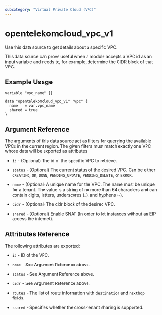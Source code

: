 ```yaml
---
subcategory: "Virtual Private Cloud (VPC)"
---
```


# opentelekomcloud_vpc_v1

Use this data source to get details about a specific VPC.

This data source can prove useful when a module accepts a VPC id as an input variable and needs to, for example,
determine the CIDR block of that VPC.

## Example Usage

```hcl
variable "vpc_name" {}

data "opentelekomcloud_vpc_v1" "vpc" {
  name   = var.vpc_name
  shared = true
}
```

## Argument Reference

The arguments of this data source act as filters for querying the available VPCs in the current region.
The given filters must match exactly one VPC whose data will be exported as attributes.

* `id` - (Optional) The id of the specific VPC to retrieve.

* `status` - (Optional) The current status of the desired VPC.
  Can be either `CREATING`, `OK`, `DOWN`, `PENDING_UPDATE`, `PENDING_DELETE`, or `ERROR`.

* `name` - (Optional) A unique name for the VPC. The name must be unique for a tenant.
  The value is a string of no more than 64 characters and can contain digits, letters, underscores (_), and hyphens (-).

* `cidr` - (Optional) The cidr block of the desired VPC.

* `shared` - (Optional) Enable SNAT (In order to let instances without an EIP access the internet).

## Attributes Reference

The following attributes are exported:

* `id` - ID of the VPC.

* `name` -  See Argument Reference above.

* `status` - See Argument Reference above.

* `cidr` - See Argument Reference above.

* `routes` - The list of route information with `destination` and `nexthop` fields.

* `shared` - Specifies whether the cross-tenant sharing is supported.
